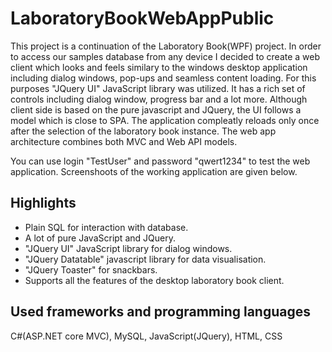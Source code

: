 # LaboratoryBookWebAppPublic
This project is a continuation of the Laboratory Book(WPF) project. In order to access our samples database from any device I decided to create a web client which looks and feels similary to the windows desktop application including dialog windows, pop-ups and seamless content loading. For this purposes "JQuery UI" JavaScript library was utilized. It has a rich set of controls including dialog window, progress bar and a lot more. Although client side is based on the pure javascript and JQuery, the UI follows a model which is close to SPA. The application compleatly reloads only once after the selection of the laboratory book instance. The web app architecture combines both MVC and Web API models.

You can use login "TestUser" and password "qwert1234" to test the web application. Screenshoots of the working application are given below.

## Highlights
* Plain SQL for interaction with database.
* A lot of pure JavaScript and JQuery.
* "JQuery UI" JavaScript library for dialog windows.
* "JQuery Datatable" javascript library for data visualisation.
* "JQuery Toaster" for snackbars.
* Supports all the features of the desktop laboratory book client.

## Used frameworks and programming languages
C#(ASP.NET core MVC), MySQL, JavaScript(JQuery), HTML, CSS
